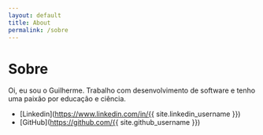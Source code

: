 ```yaml
---
layout: default
title: About
permalink: /sobre
---
```

# Sobre

Oi, eu sou o Guilherme. Trabalho com desenvolvimento de software e tenho uma paixão por educação e ciência.

- [Linkedin](https://www.linkedin.com/in/{{ site.linkedin_username }})
- [GitHub](https://github.com/{{ site.github_username }})
